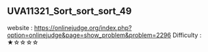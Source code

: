 ## UVA11321_Sort_sort_sort_49
website : https://onlinejudge.org/index.php?option=onlinejudge&page=show_problem&problem=2296
Difficulty : ★☆☆☆☆
